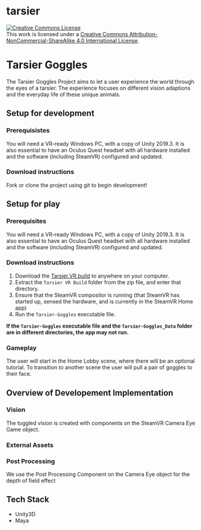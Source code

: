 # tarsier
<a rel="license" href="http://creativecommons.org/licenses/by-nc-sa/4.0/"><img alt="Creative Commons License" style="border-width:0" src="https://i.creativecommons.org/l/by-nc-sa/4.0/88x31.png" /></a><br />This work is licensed under a <a rel="license" href="http://creativecommons.org/licenses/by-nc-sa/4.0/">Creative Commons Attribution-NonCommercial-ShareAlike 4.0 International License</a>.


# Tarsier Goggles
The Tarsier Goggles Project aims to let a user experience the world through the eyes of a tarsier. The experience focuses on different vision adaptions and the everyday life of these unique animals.

## Setup for development

### Prerequisistes

You will need a VR-ready Windows PC, with a copy of Unity 2019.3. It is also essential to have an Oculus Quest headset with all hardware installed and the software (including SteamVR) configured and updated.

### Download instructions

Fork or clone the project using git to begin development!

## Setup for play

### Prerequisites 

You will need a VR-ready Windows PC, with a copy of Unity 2019.3. It is also essential to have an Oculus Quest headset with all hardware installed and the software (including SteamVR) configured and updated.

### Download instructions

1. Download the [Tarsier.VR.build](https://github.com/dali-lab/tarsier-v2) to anywhere on your computer.
2. Extract the `Tarsier VR Build` folder from the zip file, and enter that directory. 
3. Ensure that the SteamVR compositor is running (that SteamVR has started up, sensed the hardware, and is currently in the SteamVR Home app)
4. Run the `Tarsier-Goggles` executable file.

__If the `Tarsier-Goggles` executable file and the `Tarsier-Goggles_Data` folder are in different directories, the app may not run.__

### Gameplay

The user will start in the Home Lobby scene, where there will be an optional tutorial. To transition to another scene the user will pull a pair of goggles to their face.

## Overview of Developement Implementation

### Vision
The toggled vision is created with components on the SteamVR Camera Eye Game object.

### External Assets


### Post Processing
We use the Post Processing Component on the Camera Eye object for the depth of field effect

## Tech Stack
- Unity3D
- Maya
